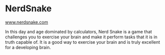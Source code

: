 # NerdSnake

www.nerdsnake.com

In this day and age dominated by calculators, Nerd Snake is a game that challenges you to exercise your brain and make it perform tasks that it is in truth capable of. It is a good way to exercise your brain and is truly excellent for a developing brain.
